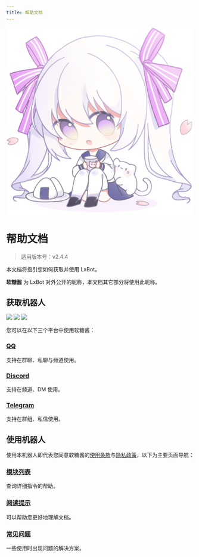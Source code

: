 ```yaml
---
title: 帮助文档
---
```


<img src="./logo.png" alt="logo" class="main-logo">
<style>
.custom-block.right>p:nth-child(1) {
	margin: 0;
}
</style>

# 帮助文档
> 适用版本号：v2.4.4

本文档将指引您如何获取并使用 LxBot。

**软糖酱** 为 LxBot 对外公开的昵称，本文档其它部分将使用此昵称。

## 获取机器人
<p><img src="https://img.shields.io/endpoint?url=https%3A%2F%2Fbot-api.lxns.net%2Fuptime%2Fqq">
<img src="https://img.shields.io/endpoint?url=https%3A%2F%2Fbot-api.lxns.net%2Fuptime%2Fdiscord">
<img src="https://img.shields.io/endpoint?url=https%3A%2F%2Fbot-api.lxns.net%2Fuptime%2Ftelegram"></p>

您可以在以下三个平台中使用软糖酱：

### [QQ](./obtain/qq/)
支持在群聊、私聊与频道使用。

### [Discord](./obtain/discord/)
支持在频道、DM 使用。

### [Telegram](./obtain/telegram/)
支持在群组、私信使用。

## 使用机器人
使用本机器人即代表您同意软糖酱的[使用条款](/terms-of-use/)与[隐私政策](/privacy-policy/)，以下为主要页面导航：

### [模块列表](./module/)
查询详细指令的帮助。

### [阅读提示](./tips/)
可以帮助您更好地理解文档。

### [常见问题](./faq/)
一些使用时出现问题的解决方案。